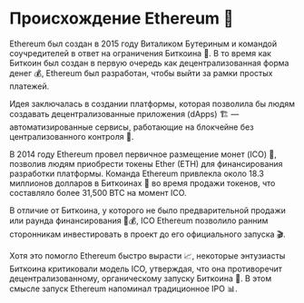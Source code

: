 # Происхождение Ethereum 🌟

Ethereum был создан в 2015 году Виталиком Бутериным и командой соучредителей в ответ на ограничения Биткоина 🚀. В то время как Биткоин был создан в первую очередь как децентрализованная форма денег 💰, Ethereum был разработан, чтобы выйти за рамки простых платежей.

Идея заключалась в создании платформы, которая позволила бы людям создавать децентрализованные приложения (dApps) 🏗️ — автоматизированные сервисы, работающие на блокчейне без централизованного контроля 🤖.

В 2014 году Ethereum провел первичное размещение монет (ICO) 💼, позволив людям приобрести токены Ether (ETH) для финансирования разработки платформы. Команда Ethereum привлекла около 18.3 миллионов долларов в Биткоинах 💸 во время продажи токенов, что составляло более 31,500 BTC на момент ICO.

В отличие от Биткоина, у которого не было предварительной продажи или раунда финансирования 🚫💰, ICO Ethereum позволило ранним сторонникам инвестировать в проект до его официального запуска 🎬.

Хотя это помогло Ethereum быстро вырасти 📈, некоторые энтузиасты Биткоина критиковали модель ICO, утверждая, что она противоречит децентрализованному, органическому запуску Биткоина 🌱. В этом смысле запуск Ethereum напоминал традиционное IPO 📊.